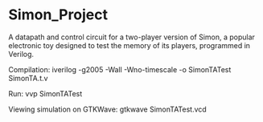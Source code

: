 # Simon_Project

A datapath and control circuit for a two-player version of Simon, a popular electronic toy designed to test the
memory of its players, programmed in Verilog.

Compilation:
iverilog -g2005 -Wall -Wno-timescale -o SimonTATest SimonTA.t.v

Run:
vvp SimonTATest

Viewing simulation on GTKWave:
gtkwave SimonTATest.vcd
